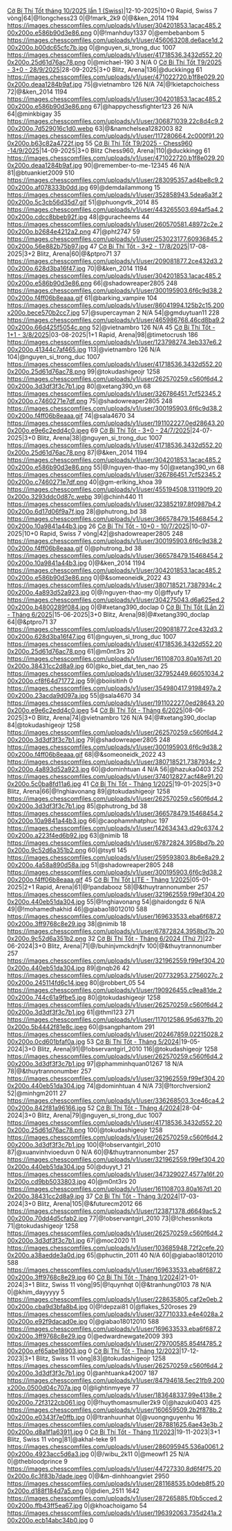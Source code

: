 <a href="https://www.chess.com/tournament/live/c-b-th-tt-thng-102025-ln-1-swiss-5975035" target="_top">Cờ Bí Thí Tốt tháng 10/2025 lần 1 (Swiss)</a>|12-10-2025|10+0 Rapid, Swiss 7 vòng|64|@!longchess23 0|@!mark_2k9 0|@&ken_2014 1194 https://images.chesscomfiles.com/uploads/v1/user/304201853.1acac485.200x200o.e586b90d3e86.png 0|@!manhduy1337 0|@embebanbom 5 https://images.chesscomfiles.com/uploads/v1/user/456063208.de6ace1d.200x200o.b00dc65cfc7b.jpg 0|@nguyen_si_trong_duc 1007 https://images.chesscomfiles.com/uploads/v1/user/41718536.3432d552.200x200o.25d61d76ac78.png 0|@michael-190 3 N/A 0
<a href="https://www.chess.com/tournament/live/arena/c-b-th-tt-t92025--30--2892025-4423951" target="_top">Cờ Bí Thí Tốt T9/2025 - 3+0 - 28/9/2025</a>|28-09-2025|3+0 Blitz, Arena|136|@duckkingg 61 https://images.chesscomfiles.com/uploads/v1/user/471022720.b1f8e029.200x200o.deaa1284b9af.jpg 75|@vietnambro 126 N/A 74|@!kietapchoichess 72|@&ken_2014 1194 https://images.chesscomfiles.com/uploads/v1/user/304201853.1acac485.200x200o.e586b90d3e86.png 67|@happychessfighter123 26 N/A 64|@minkbigay 35 https://images.chesscomfiles.com/uploads/v1/user/306871039.22c8d4c9.200x200o.7d529016c1d0.webp 63|@&namchelsea1282003 82 https://images.chesscomfiles.com/uploads/v1/user/117280664.2c000f91.200x200o.b63c82a4722f.jpg 55
<a href="https://www.chess.com/tournament/live/arena/c-b-th-tt-t92025--chess960-1492025-4450507" target="_top">Cờ Bí Thí Tốt T9/2025 - Chess960 -14/9/2025</a>|14-09-2025|3+0 Blitz Chess960, Arena|110|@duckkingg 61 https://images.chesscomfiles.com/uploads/v1/user/471022720.b1f8e029.200x200o.deaa1284b9af.jpg 90|@remember-to-me-12345 46 N/A 81|@btuankiet2009 510 https://images.chesscomfiles.com/uploads/v1/user/283095357.ad4be8c9.200x200o.af078333b0dd.jpg 69|@demdailammong 15 https://images.chesscomfiles.com/uploads/v1/user/352858943.5dea6a3f.200x200o.5c3cb56d35d7.gif 51|@phuongvtk_2014 85 https://images.chesscomfiles.com/uploads/v1/user/443265503.694af5a4.200x200o.cdcc8bbeb92f.jpg 48|@guracheems 44 https://images.chesscomfiles.com/uploads/v1/user/260570581.48972c2e.200x200o.b2684e4212a2.png 47|@pht2747 59 https://images.chesscomfiles.com/uploads/v1/user/253023177.60936845.200x200o.56e882b75b97.jpg 47
<a href="https://www.chess.com/tournament/live/arena/c-b-th-tt--32--1782025-4353537" target="_top">Cờ Bí Thí Tốt - 3+2 - 17/8/2025</a>|17-08-2025|3+2 Blitz, Arena|60|@&ptpro71 37 https://images.chesscomfiles.com/uploads/v1/user/209081877.2ce432d3.200x200o.628d3ba16f47.jpg 70|@&ken_2014 1194 https://images.chesscomfiles.com/uploads/v1/user/304201853.1acac485.200x200o.e586b90d3e86.png 66|@shadowreaper2805 248 https://images.chesscomfiles.com/uploads/v1/user/300195903.6f6c9d38.200x200o.f4ff06b8eaaa.gif 61|@barking_vampire 104 https://images.chesscomfiles.com/uploads/v1/user/86041994.125b2c15.200x200o.bece570b2cc7.jpg 57|@supercayman 2 N/A 54|@gmduytuan11 228 https://images.chesscomfiles.com/uploads/v1/user/465986768.46cd8ba9.200x200o.66d425f5054c.png 52|@vietnambro 126 N/A 45
<a href="https://www.chess.com/tournament/live/arena/c-b-th-tt--11--382025-4355453" target="_top">Cờ Bí Thí Tốt - 1+1 - 3/8/2025</a>|03-08-2025|1+1 Rapid, Arena|98|@timetocrush 186 https://images.chesscomfiles.com/uploads/v1/user/123798274.3eb337e6.200x200o.41344c7af465.jpg 113|@vietnambro 126 N/A 104|@nguyen_si_trong_duc 1007 https://images.chesscomfiles.com/uploads/v1/user/41718536.3432d552.200x200o.25d61d76ac78.png 99|@tokudashigeojr 1258 https://images.chesscomfiles.com/uploads/v1/user/262570259.c560f6d4.200x200o.3d3df3f3c7b1.jpg 80|@xetang390_vn 68 https://images.chesscomfiles.com/uploads/v1/user/326786451.7cf52345.200x200o.c7460271e7df.png 75|@shadowreaper2805 248 https://images.chesscomfiles.com/uploads/v1/user/300195903.6f6c9d38.200x200o.f4ff06b8eaaa.gif 74|@sala4670 34 https://images.chesscomfiles.com/uploads/v1/user/191102227.0ed28643.200x200o.e9e6c2edd4c0.jpeg 69
<a href="https://www.chess.com/tournament/live/arena/c-b-th-tt--30--2472025-4332843" target="_top">Cờ Bí Thí Tốt - 3+0 - 24/7/2025</a>|24-07-2025|3+0 Blitz, Arena|38|@nguyen_si_trong_duc 1007 https://images.chesscomfiles.com/uploads/v1/user/41718536.3432d552.200x200o.25d61d76ac78.png 87|@&ken_2014 1194 https://images.chesscomfiles.com/uploads/v1/user/304201853.1acac485.200x200o.e586b90d3e86.png 55|@/nguyen-thao-my 50|@xetang390_vn 68 https://images.chesscomfiles.com/uploads/v1/user/326786451.7cf52345.200x200o.c7460271e7df.png 40|@gm-erlking_khoa 39 https://images.chesscomfiles.com/uploads/v1/user/455194508.131190f9.200x200o.3293ddc0d87c.webp 39|@chinh440 11 https://images.chesscomfiles.com/uploads/v1/user/323852197.8f0987b4.200x200o.6d17d06f9a7f.jpg 28|@phutrong_bd 38 https://images.chesscomfiles.com/uploads/v1/user/366578479.15468454.200x200o.10a9841a44b3.jpg 26
<a href="https://www.chess.com/tournament/live/c-b-th-tt--100--1072025-5792195" target="_top">Cờ Bí Thí Tốt - 10+0 - 10/7/2025</a>|10-07-2025|10+0 Rapid, Swiss 7 vòng|42|@shadowreaper2805 248 https://images.chesscomfiles.com/uploads/v1/user/300195903.6f6c9d38.200x200o.f4ff06b8eaaa.gif 0|@phutrong_bd 38 https://images.chesscomfiles.com/uploads/v1/user/366578479.15468454.200x200o.10a9841a44b3.jpg 0|@&ken_2014 1194 https://images.chesscomfiles.com/uploads/v1/user/304201853.1acac485.200x200o.e586b90d3e86.png 0|@&someoneidk_2022 43 https://images.chesscomfiles.com/uploads/v1/user/380718521.7387934c.200x200o.4a893d52a923.jpg 0|@/nguyen-thao-my 0|@ffyufy 17 https://images.chesscomfiles.com/uploads/v1/user/304275043.d6a625ed.200x200o.b4800289f084.jpg 0|@#xetang390_doclap 0
<a href="https://www.chess.com/tournament/live/arena/c-b-th-tt-ln-2--thng-62025-4283921" target="_top">Cờ Bí Thí Tốt (Lần 2) - Tháng 6/2025</a>|15-06-2025|3+0 Blitz, Arena|98|@#xetang390_doclap 64|@&ptpro71 37 https://images.chesscomfiles.com/uploads/v1/user/209081877.2ce432d3.200x200o.628d3ba16f47.jpg 61|@nguyen_si_trong_duc 1007 https://images.chesscomfiles.com/uploads/v1/user/41718536.3432d552.200x200o.25d61d76ac78.png 61|@m0nt3rs 20 https://images.chesscomfiles.com/uploads/v1/user/161108703.80a167d1.200x200o.38431cc2d8a9.jpg 60|@ko_biet_dat_ten_nao 25 https://images.chesscomfiles.com/uploads/v1/user/327952449.66051034.200x200o.cf8f64d71772.jpg 59|@boiisitinh 0 https://images.chesscomfiles.com/uploads/v1/user/354980417.9198497a.200x200o.23acda9d097a.jpg 55|@sala4670 34 https://images.chesscomfiles.com/uploads/v1/user/191102227.0ed28643.200x200o.e9e6c2edd4c0.jpeg 54
<a href="https://www.chess.com/tournament/live/arena/c-b-th-tt--thng-62025-4267431" target="_top">Cờ Bí Thí Tốt - Tháng 6/2025</a>|08-06-2025|3+0 Blitz, Arena|74|@vietnambro 126 N/A 94|@#xetang390_doclap 84|@tokudashigeojr 1258 https://images.chesscomfiles.com/uploads/v1/user/262570259.c560f6d4.200x200o.3d3df3f3c7b1.jpg 79|@shadowreaper2805 248 https://images.chesscomfiles.com/uploads/v1/user/300195903.6f6c9d38.200x200o.f4ff06b8eaaa.gif 68|@&someoneidk_2022 43 https://images.chesscomfiles.com/uploads/v1/user/380718521.7387934c.200x200o.4a893d52a923.jpg 60|@dominhtuan 4 N/A 56|@hazuka0403 252 https://images.chesscomfiles.com/uploads/v1/user/374012827.acf48e91.200x200o.5c0ba8fd11a6.jpg 41
<a href="https://www.chess.com/tournament/live/arena/c-b-th-tt--thng-12025-3948057" target="_top">Cờ Bí Thí Tốt - Tháng 1/2025</a>|19-01-2025|3+0 Blitz, Arena|66|@!nghiavonang 89|@tokudashigeojr 1258 https://images.chesscomfiles.com/uploads/v1/user/262570259.c560f6d4.200x200o.3d3df3f3c7b1.jpg 85|@phutrong_bd 38 https://images.chesscomfiles.com/uploads/v1/user/366578479.15468454.200x200o.10a9841a44b3.jpg 66|@caophamnhatphuc 197 https://images.chesscomfiles.com/uploads/v1/user/142634343.d29c6374.200x200o.a223f4ed6b92.jpg 63|@nimib 18 https://images.chesscomfiles.com/uploads/v1/user/67872824.3958bd7b.200x200o.9c52d6a351b2.png 60|@tsytl 145 https://images.chesscomfiles.com/uploads/v1/user/259593803.8b6e8a29.200x200o.4a58a890d58a.jpg 51|@shadowreaper2805 248 https://images.chesscomfiles.com/uploads/v1/user/300195903.6f6c9d38.200x200o.f4ff06b8eaaa.gif 45
<a href="https://www.chess.com/tournament/live/arena/c-b-th-tt-lite--thng-12025-3921683" target="_top">Cờ Bí Thí Tốt LITE - Tháng 1/2025</a>|05-01-2025|2+1 Rapid, Arena|61|@!pandabooz 58|@&thuytrannonumber 257 https://images.chesscomfiles.com/uploads/v1/user/321962559.f99ef304.200x200o.440eb51da304.jpg 55|@!nghiavonang 54|@haidongdz 6 N/A 49|@!mohamedhakhid 46|@giabao18012010 588 https://images.chesscomfiles.com/uploads/v1/user/169633533.eba6f687.200x200o.3ff9768c8e29.jpg 38|@nimib 18 https://images.chesscomfiles.com/uploads/v1/user/67872824.3958bd7b.200x200o.9c52d6a351b2.png 32
<a href="https://www.chess.com/tournament/live/arena/c-b-th-tt--thng-62024-th-7-3463795" target="_top">Cờ Bí Thí Tốt - Tháng 6/2024 (Thứ 7)</a>|22-06-2024|3+0 Blitz, Arena|71|@/buhinjvmckdnjfv 100|@&thuytrannonumber 257 https://images.chesscomfiles.com/uploads/v1/user/321962559.f99ef304.200x200o.440eb51da304.jpg 89|@nqb26 42 https://images.chesscomfiles.com/uploads/v1/user/207732953.2756027c.200x200o.245114fd6c14.jpeg 80|@robbert_05 54 https://images.chesscomfiles.com/uploads/v1/user/190926455.c9ea81de.200x200o.744c61a9fbe5.jpg 80|@tokudashigeojr 1258 https://images.chesscomfiles.com/uploads/v1/user/262570259.c560f6d4.200x200o.3d3df3f3c7b1.jpg 61|@thml123 271 https://images.chesscomfiles.com/uploads/v1/user/117012586.95d637fb.200x200o.5b4442f81e8c.jpeg 60|@sangphantom 291 https://images.chesscomfiles.com/uploads/v1/user/202467859.02215028.200x200o.0cd601bfaf0a.jpg 53
<a href="https://www.chess.com/tournament/live/arena/c-b-th-tt--thng-52024-3394346" target="_top">Cờ Bí Thí Tốt - Tháng 5/2024</a>|19-05-2024|3+0 Blitz, Arena|91|@!observantgirl_2010 116|@tokudashigeojr 1258 https://images.chesscomfiles.com/uploads/v1/user/262570259.c560f6d4.200x200o.3d3df3f3c7b1.jpg 97|@phamminhquan01267 18 N/A 78|@&thuytrannonumber 257 https://images.chesscomfiles.com/uploads/v1/user/321962559.f99ef304.200x200o.440eb51da304.jpg 74|@dominhtuan 4 N/A 73|@!torchversion2 52|@minhgm2011 27 https://images.chesscomfiles.com/uploads/v1/user/336268503.3ce46ca4.200x200o.842f81a96166.jpg 52
<a href="https://www.chess.com/tournament/live/arena/c-b-th-tt--thng-42024-3341354" target="_top">Cờ Bí Thí Tốt - Tháng 4/2024</a>|28-04-2024|3+0 Blitz, Arena|79|@nguyen_si_trong_duc 1007 https://images.chesscomfiles.com/uploads/v1/user/41718536.3432d552.200x200o.25d61d76ac78.png 100|@tokudashigeojr 1258 https://images.chesscomfiles.com/uploads/v1/user/262570259.c560f6d4.200x200o.3d3df3f3c7b1.jpg 100|@!observantgirl_2010 87|@xuanvinhvioeduvn 0 N/A 60|@&thuytrannonumber 257 https://images.chesscomfiles.com/uploads/v1/user/321962559.f99ef304.200x200o.440eb51da304.jpg 50|@duyyt_1 21 https://images.chesscomfiles.com/uploads/v1/user/347329027.4577a16f.200x200o.cd9bb5033803.jpg 40|@m0nt3rs 20 https://images.chesscomfiles.com/uploads/v1/user/161108703.80a167d1.200x200o.38431cc2d8a9.jpg 37
<a href="https://www.chess.com/tournament/live/arena/c-b-th-tt--thng-32024-3264849" target="_top">Cờ Bí Thí Tốt - Tháng 3/2024</a>|17-03-2024|3+0 Blitz, Arena|105|@&futurecm2012 66 https://images.chesscomfiles.com/uploads/v1/user/123871378.d6649ac5.200x200o.70dd4d5cfab2.jpg 77|@!observantgirl_2010 73|@!chessnikota 71|@tokudashigeojr 1258 https://images.chesscomfiles.com/uploads/v1/user/262570259.c560f6d4.200x200o.3d3df3f3c7b1.jpg 67|@moc2020 11 https://images.chesscomfiles.com/uploads/v1/user/103685948.72f2cefe.200x200o.a38aedde3a0d.jpg 65|@phuctin_2011 40 N/A 60|@giabao18012010 588 https://images.chesscomfiles.com/uploads/v1/user/169633533.eba6f687.200x200o.3ff9768c8e29.jpg 60
<a href="https://www.chess.com/tournament/live/c-b-th-tt--thng-12024-4519695" target="_top">Cờ Bí Thí Tốt - Tháng 1/2024</a>|21-01-2024|3+1 Blitz, Swiss 11 vòng|95|@!quynhqt 0|@&tranhung0103 78 N/A 0|@khim_dayyyyy 5 https://images.chesscomfiles.com/uploads/v1/user/228635805.caf2e0eb.200x200o.cba9d3bfa8b4.jpg 0|@!depzai81 0|@flakes_520roses 29 https://images.chesscomfiles.com/uploads/v1/user/327710333.e4e4028a.200x200o.e92f9dacad0e.jpg 0|@giabao18012010 588 https://images.chesscomfiles.com/uploads/v1/user/169633533.eba6f687.200x200o.3ff9768c8e29.jpg 0|@edwardnewgate2009 393 https://images.chesscomfiles.com/uploads/v1/user/279700585.854f4785.200x200o.ef65abe18903.jpg 0
<a href="https://www.chess.com/tournament/live/c-b-th-tt---thng-122023-4451780" target="_top">Cờ Bí Thí Tốt - Tháng 12/2023</a>|17-12-2023|3+1 Blitz, Swiss 11 vòng|83|@tokudashigeojr 1258 https://images.chesscomfiles.com/uploads/v1/user/262570259.c560f6d4.200x200o.3d3df3f3c7b1.jpg 0|@anhtuanka42007 187 https://images.chesscomfiles.com/uploads/v1/user/84794618.5ec21fb9.200x200o.0500d04c707a.jpg 0|@lightinmyeye 77 https://images.chesscomfiles.com/uploads/v1/user/183648337.99e4138e.200x200o.72f3122cb061.jpg 0|@!huythomasmuller2k9 0|@hazuki0403 425 https://images.chesscomfiles.com/uploads/v1/user/160659509.2b2f878b.200x200o.e0343f7e0ffb.jpg 0|@!tranhuunhat 0|@vuongnguyenhu 16 https://images.chesscomfiles.com/uploads/v1/user/287881625.6ae43e3b.200x200o.d8a1f1a63911.jpg 0
<a href="https://www.chess.com/tournament/live/c-b-th-tt---thng-112023-4388644" target="_top">Cờ Bí Thí Tốt - Tháng 11/2023</a>|19-11-2023|3+1 Blitz, Swiss 11 vòng|81|@akhal-teke 91 https://images.chesscomfiles.com/uploads/v1/user/286095945.536a0061.200x200o.4923acc5d6a3.jpg 0|@/wibu_2k11 0|@meowf1 25 N/A 0|@thebloodprince 9 https://images.chesscomfiles.com/uploads/v1/user/44727330.8d6f4f75.200x200o.6c3f83b7dade.jpeg 0|@&m-dinhhoangviet 2950 https://images.chesscomfiles.com/uploads/v1/user/281168535.b0deb8f5.200x200o.d188f184d7a5.png 0|@dien_2511 1642 https://images.chesscomfiles.com/uploads/v1/user/287265885.f0b5cced.200x200o.ffb43ff5ea67.jpg 0|@khoachoigamo 54 https://images.chesscomfiles.com/uploads/v1/user/196392063.735d241a.200x200o.ecb14abc34b0.jpg 0
